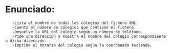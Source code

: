 # Enunciado:
       -Lista el nombre de todos los colegios del fichero XML.
       -Cuenta el número de colegios que contiene el fichero.
       -Devuelve la URL del colegio según un número de teléfono.
       -Pide una dirección y muestra el nombre del colegio correspondiente a dicha dirección.
       -Imprime el horario del colegio según la coordenada tecleada.
